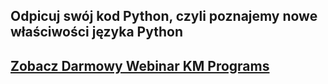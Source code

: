 ## Odpicuj swój kod Python, czyli poznajemy nowe właściwości języka Python
## [Zobacz Darmowy Webinar KM Programs](https://km-programs.pl/e-learning/webinary/lessons/modul-2-webinar-10/)